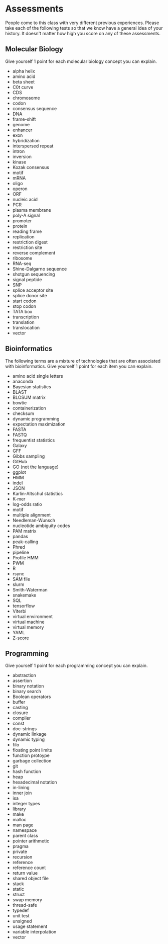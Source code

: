 Assessments
===========

People come to this class with very different previous experiences. Please take
each of the following tests so that we know have a general idea of your
history. It doesn't matter how high you score on any of these assessments.

## Molecular Biology ##

Give yourself 1 point for each molecular biology concept you can explain.

+ alpha helix
+ amino acid
+ beta sheet
+ C0t curve
+ CDS
+ chromosome
+ codon
+ consensus sequence
+ DNA
+ frame-shift
+ genome
+ enhancer
+ exon
+ hybridization
+ interspersed repeat
+ intron
+ inversion
+ kinase
+ Kozak consensus
+ motif
+ mRNA
+ oligo
+ operon
+ ORF
+ nucleic acid
+ PCR
+ plasma membrane
+ poly-A signal
+ promoter
+ protein
+ reading frame
+ replication
+ restriction digest
+ restriction site
+ reverse complement
+ ribosome
+ RNA-seq
+ Shine-Dalgarno sequence
+ shotgun sequencing
+ signal peptide
+ SNP
+ splice acceptor site
+ splice donor site
+ start codon
+ stop codon
+ TATA box
+ transcription
+ translation
+ translocation
+ vector

## Bioinformatics ##

The following terms are a mixture of technologies that are often associated
with bioinformatics. Give yourself 1 point for each item you can explain.

+ amino acid single letters
+ anaconda
+ Bayesian statistics
+ BLAST
+ BLOSUM matrix
+ bowtie
+ containerization
+ checksum
+ dynamic programming
+ expectation maximization
+ FASTA
+ FASTQ
+ frequentist statistics
+ Galaxy
+ GFF
+ Gibbs sampling
+ GitHub
+ GO (not the language)
+ ggplot
+ HMM
+ indel
+ JSON
+ Karlin-Altschul statistics
+ K-mer
+ log-odds ratio
+ motif
+ multiple alignment
+ Needleman-Wunsch
+ nucleotide ambiguity codes
+ PAM matrix
+ pandas
+ peak-calling
+ Phred
+ pipeline
+ Profile HMM
+ PWM
+ R
+ rsync
+ SAM file
+ slurm
+ Smith-Waterman
+ snakemake
+ SQL
+ tensorflow
+ Viterbi
+ virtual environment
+ virtual machine
+ virtual memory
+ YAML
+ Z-score

## Programming ##

Give yourself 1 point for each programming concept you can explain.

+ abstraction
+ assertion
+ binary notation
+ binary search
+ Boolean operators
+ buffer
+ casting
+ closure
+ compiler
+ const
+ doc-strings
+ dynamic linkage
+ dynamic typing
+ filo
+ floating point limits
+ function protoype
+ garbage collection
+ git
+ hash function
+ heap
+ hexadecimal notation
+ in-lining
+ inner join
+ isa
+ integer types
+ library
+ make
+ malloc
+ man page
+ namespace
+ parent class
+ pointer arithmetic
+ pragma
+ private
+ recursion
+ reference
+ reference count
+ return value
+ shared object file
+ stack
+ static
+ struct
+ swap memory
+ thread-safe
+ typedef
+ unit test
+ unsigned
+ usage statement
+ variable interpolation
+ vector
